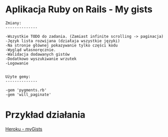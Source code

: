 Aplikacja Ruby on Rails - My gists
====

	Zmiany:
	--------------

	-Wszystkie TODO do zadania. (Zamiast infinite scrolling -> paginacja)
	-Język lista rozwijana (działaja wszystkie języki)
	-Na stronie głównej pokazywanie tylko części kodu
	-Wygląd własnoręcznie.
	-Walidacja dodawanych gistów
	-Dodatkowo wyszukiwanie wrzutek
	-Logowanie


	Użyte gemy:
	--------------
	
	-gem 'pygments.rb'
	-gem 'will_paginate'
	

Przykład działania
====

[Heroku - myGists](http://kczechowicz-gists.herokuapp.com)


